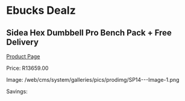 
# Ebucks Dealz
## Sidea Hex Dumbbell Pro Bench Pack + Free Delivery
[Product Page](https://www.ebucks.com/web/shop/productSelected.do?prodId=1173544791&catId=375509364)

Price: R13659.00

Image: /web/cms/system/galleries/pics/prodimg/SP14---Image-1.png

Savings: 


	